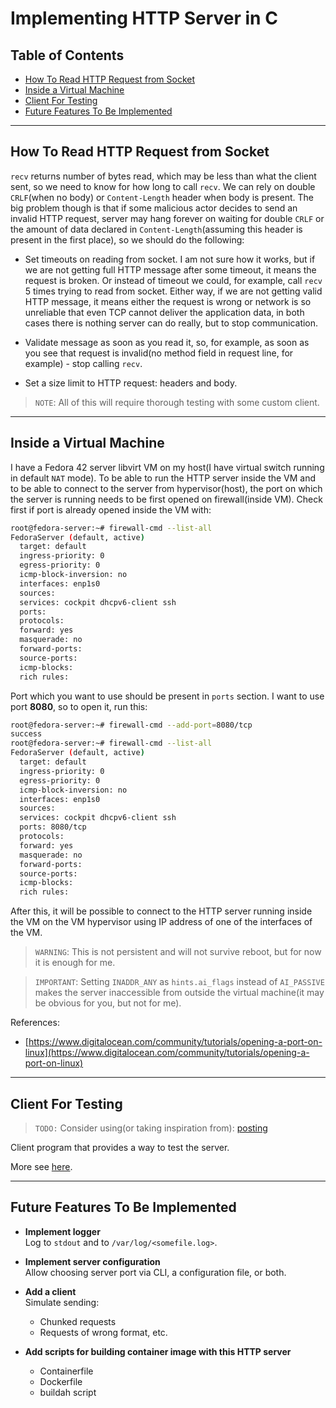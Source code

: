 # Implementing HTTP Server in C

## Table of Contents
- [How To Read HTTP Request from Socket](#how-to-read-http-request-from-socket)
- [Inside a Virtual Machine](#inside-a-virtual-machine)
- [Client For Testing](#client-for-testing)
- [Future Features To Be Implemented](#future-features-to-be-implemented)

---

## How To Read HTTP Request from Socket

`recv` returns number of bytes read, which may be less than what the client sent, so we need to know for how long to call `recv`. We can rely on double `CRLF`(when no body) or `Content-Length` header when body is present. The big problem though is that if some malicious actor decides to send an invalid HTTP request, server may hang forever on waiting for double `CRLF` or the amount of data declared in `Content-Length`(assuming this header is present in the first place), so we should do the following:

- Set timeouts on reading from socket. I am not sure how it works, but if we are not getting full HTTP message after some timeout, it means the request is broken. Or instead of timeout we could, for example, call `recv` 5 times trying to read from socket. Either way, if we are not getting valid HTTP message, it means either the request is wrong or network is so unreliable that even TCP cannot deliver the application data, in both cases there is nothing server can do really, but to stop communication.

- Validate message as soon as you read it, so, for example, as soon as you see that request is invalid(no method field in request line, for example) - stop calling `recv`.

- Set a size limit to HTTP request: headers and body.

> `NOTE`: All of this will require thorough testing with some custom client.

---

## Inside a Virtual Machine

I have a Fedora 42 server libvirt VM on my host(I have virtual switch running in default `NAT` mode). To be able to run the HTTP server inside the VM and to be able to connect to the server from hypervisor(host), the port on which the server is running needs to be first opened on firewall(inside VM). Check first if port is already opened inside the VM with:

```bash
root@fedora-server:~# firewall-cmd --list-all
FedoraServer (default, active)
  target: default
  ingress-priority: 0
  egress-priority: 0
  icmp-block-inversion: no
  interfaces: enp1s0
  sources:
  services: cockpit dhcpv6-client ssh
  ports:
  protocols:
  forward: yes
  masquerade: no
  forward-ports:
  source-ports:
  icmp-blocks:
  rich rules:
```

Port which you want to use should be present in `ports` section. I want to use port **8080**, so to open it, run this:

```bash
root@fedora-server:~# firewall-cmd --add-port=8080/tcp
success
root@fedora-server:~# firewall-cmd --list-all
FedoraServer (default, active)
  target: default
  ingress-priority: 0
  egress-priority: 0
  icmp-block-inversion: no
  interfaces: enp1s0
  sources:
  services: cockpit dhcpv6-client ssh
  ports: 8080/tcp
  protocols:
  forward: yes
  masquerade: no
  forward-ports:
  source-ports:
  icmp-blocks:
  rich rules:
```

After this, it will be possible to connect to the HTTP server running inside the VM on the VM hypervisor using IP address of one of the interfaces of the VM.

> `WARNING`: This is not persistent and will not survive reboot, but for now it is enough for me.

> `IMPORTANT`: Setting `INADDR_ANY` as `hints.ai_flags` instead of `AI_PASSIVE` makes the server inaccessible from outside the virtual machine(it may be obvious for you, but not for me).

References:

- [https://www.digitalocean.com/community/tutorials/opening-a-port-on-linux](https://www.digitalocean.com/community/tutorials/opening-a-port-on-linux)

---

## Client For Testing

> `TODO:` Consider using(or taking inspiration from): [posting](https://github.com/darrenburns/posting)

Client program that provides a way to test the server.

More see [here](./testing/testcases.md).

---

## Future Features To Be Implemented

- **Implement logger**  
  Log to `stdout` and to `/var/log/<somefile.log>`.

- **Implement server configuration**  
  Allow choosing server port via CLI, a configuration file, or both.
  
- **Add a client**  
  Simulate sending:
  - Chunked requests  
  - Requests of wrong format, etc.

- **Add scripts for building container image with this HTTP server**
  - Containerfile
  - Dockerfile
  - buildah script

